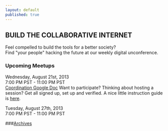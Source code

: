 ```yaml
---
layout: default
published: true
---
```


## BUILD THE COLLABORATIVE INTERNET
Feel compelled to build the tools for a better society?  
Find "your people" hacking the future at our weekly digital unconference.

### Upcoming Meetups
Wednesday, August 21st, 2013  
7:00 PM PST - 11:00 PM PST  
[Coordination Google Doc](https://docs.google.com/spreadsheet/ccc?key=0Aqe_OvhjNeDPdHBfb25YTnYzQXNlZG5PSUduazhER0E&usp=sharing)
Want to participate?  Thinking about hosting a session?  Get all signed up, set up and verified.  A nice little instruction guide is [here](http://mackwebsolutions.com/blog/2012/08/the-comprehensiveish-guide-to-google-hangouts/). 
    
Tuesday, August 27th, 2013  
7:00 PM PST - 11:00 PM PST



###[Archives](http://collaborativeinter.net/archives.html)
